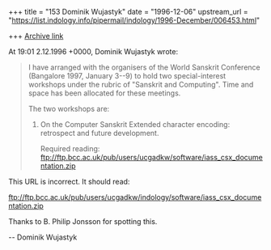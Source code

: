 +++
title = "153 Dominik Wujastyk"
date = "1996-12-06"
upstream_url = "https://list.indology.info/pipermail/indology/1996-December/006453.html"

+++
[Archive link](https://list.indology.info/pipermail/indology/1996-December/006453.html)


At 19:01 2.12.1996 +0000, Dominik Wujastyk wrote:
>I have arranged with the organisers of the World Sanskrit Conference
>(Bangalore 1997, January 3--9) to hold two special-interest workshops
>under the rubric of "Sanskrit and Computing".  Time and space has been
>allocated for these meetings.
>
>The two workshops are:
>
>  1. On the Computer Sanskrit Extended character encoding: retrospect and
>     future development.
>
>     Required reading:
> ftp://ftp.bcc.ac.uk/pub/users/ucgadkw/software/iass_csx_documentation.zip

This URL is incorrect.  It should read:

ftp://ftp.bcc.ac.uk/pub/users/ucgadkw/indology/software/iass_csx_documentation.zip


Thanks to B. Philip Jonsson for spotting this.


--
Dominik Wujastyk






